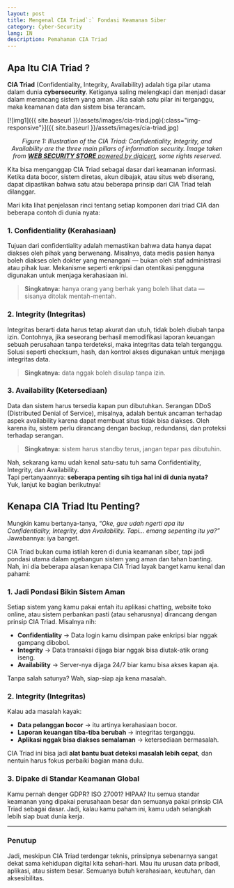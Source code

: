 ```yaml
---
layout: post
title: Mengenal CIA Triad`:` Fondasi Keamanan Siber
category: Cyber-Security
lang: IN
description: Pemahaman CIA Triad
---
```

## Apa Itu CIA Triad ?
**CIA Triad** (Confidentiality, Integrity, Availability) adalah tiga pilar utama dalam dunia **cybersecurity**. Ketiganya saling melengkapi dan menjadi dasar dalam merancang sistem yang aman. Jika salah satu pilar ini terganggu, maka keamanan data dan sistem bisa terancam.

[![img1]({{ site.baseurl }}/assets/images/cia-triad.jpg){:class="img-responsive"}]({{ site.baseurl }}/assets/images/cia-triad.jpg)*<center>$\pmb{\text{Figure 1}}$: Illustration of the CIA Triad: Confidentiality, Integrity, and Availability are the three main pillars of information security. Image taken from <a href="https://websitesecuritystore.com/blog/what-is-the-cia-triad/"><b>WEB SECURITY STORE</b> powered by  digicert</a>, some rights reserved.</center>*


Kita bisa menganggap CIA Triad sebagai dasar dari keamanan informasi. Ketika data bocor, sistem diretas, akun dibajak, atau situs web diserang, dapat dipastikan bahwa satu atau beberapa prinsip dari CIA Triad telah dilanggar.

Mari kita lihat penjelasan rinci tentang setiap komponen dari triad CIA dan beberapa contoh di dunia nyata:

### 1. Confidentiality (Kerahasiaan)
Tujuan dari confidentiality adalah memastikan bahwa data hanya dapat diakses oleh pihak yang berwenang. Misalnya, data medis pasien hanya boleh diakses oleh dokter yang menangani — bukan oleh staf administrasi atau pihak luar. Mekanisme seperti enkripsi dan otentikasi pengguna digunakan untuk menjaga kerahasiaan ini.
> **Singkatnya:** hanya orang yang berhak yang boleh lihat data — sisanya ditolak mentah-mentah.

### 2. Integrity (Integritas)
Integritas berarti data harus tetap akurat dan utuh, tidak boleh diubah tanpa izin. Contohnya, jika seseorang berhasil memodifikasi laporan keuangan sebuah perusahaan tanpa terdeteksi, maka integritas data telah terganggu. Solusi seperti checksum, hash, dan kontrol akses digunakan untuk menjaga integritas data.
> **Singkatnya:** data nggak boleh disulap tanpa izin.

### 3. Availability (Ketersediaan)
Data dan sistem harus tersedia kapan pun dibutuhkan. Serangan DDoS (Distributed Denial of Service), misalnya, adalah bentuk ancaman terhadap aspek availability karena dapat membuat situs tidak bisa diakses. Oleh karena itu, sistem perlu dirancang dengan backup, redundansi, dan proteksi terhadap serangan.
> **Singkatnya:** sistem harus standby terus, jangan tepar pas dibutuhin.

Nah, sekarang kamu udah kenal satu-satu tuh sama Confidentiality, Integrity, dan Availability.  
Tapi pertanyaannya: **seberapa penting sih tiga hal ini di dunia nyata?**  
Yuk, lanjut ke bagian berikutnya!


## Kenapa CIA Triad Itu Penting?
Mungkin kamu bertanya-tanya, <i>“Oke, gue udah ngerti apa itu Confidentiality, Integrity, dan Availability. Tapi... emang sepenting itu ya?”</i> Jawabannya: iya banget.

CIA Triad bukan cuma istilah keren di dunia keamanan siber, tapi jadi pondasi utama dalam ngebangun sistem yang aman dan tahan banting. Nah, ini dia beberapa alasan kenapa CIA Triad layak banget kamu kenal dan pahami:

### 1. Jadi Pondasi Bikin Sistem Aman
Setiap sistem yang kamu pakai entah itu aplikasi chatting, website toko online, atau sistem perbankan pasti (atau seharusnya) dirancang dengan prinsip CIA Triad. 
Misalnya nih:

- **Confidentiality** → Data login kamu disimpan pake enkripsi biar nggak gampang dibobol.
- **Integrity** → Data transaksi dijaga biar nggak bisa diutak-atik orang iseng.
- **Availability** → Server-nya dijaga 24/7 biar kamu bisa akses kapan aja.

Tanpa salah satunya? Wah, siap-siap aja kena masalah.


### 2. Integrity (Integritas)
Kalau ada masalah kayak:

- **Data pelanggan bocor** → itu artinya kerahasiaan bocor.
- **Laporan keuangan tiba-tiba berubah** → integritas terganggu.
- **Aplikasi nggak bisa diakses semalaman** → ketersediaan bermasalah.

CIA Triad ini bisa jadi **alat bantu buat deteksi masalah lebih cepat**, dan nentuin harus fokus perbaiki bagian mana dulu.

### 3. Dipake di Standar Keamanan Global
Kamu pernah denger GDPR? ISO 27001? HIPAA?
Itu semua standar keamanan yang dipakai perusahaan besar dan semuanya pakai prinsip CIA Triad sebagai dasar. Jadi, kalau kamu paham ini, kamu udah selangkah lebih siap buat dunia kerja.

---

### Penutup

Jadi, meskipun CIA Triad terdengar teknis, prinsipnya sebenarnya sangat dekat sama kehidupan digital kita sehari-hari. Mau itu urusan data pribadi, aplikasi, atau sistem besar. Semuanya butuh kerahasiaan, keutuhan, dan aksesibilitas.